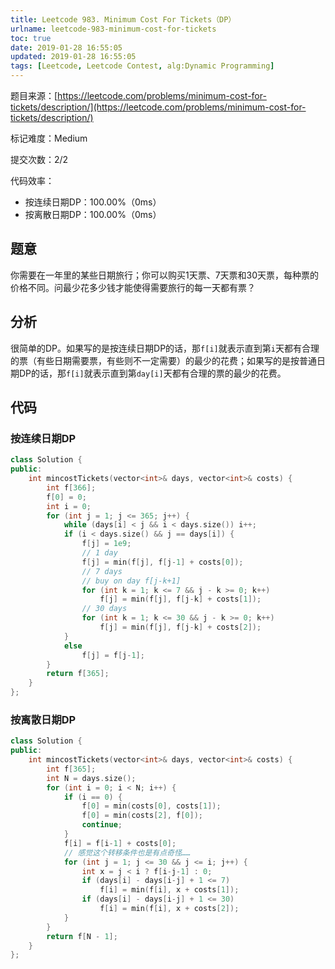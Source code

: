 ```yaml
---
title: Leetcode 983. Minimum Cost For Tickets（DP）
urlname: leetcode-983-minimum-cost-for-tickets
toc: true
date: 2019-01-28 16:55:05
updated: 2019-01-28 16:55:05
tags: [Leetcode, Leetcode Contest, alg:Dynamic Programming]
---
```


题目来源：[https://leetcode.com/problems/minimum-cost-for-tickets/description/](https://leetcode.com/problems/minimum-cost-for-tickets/description/)

标记难度：Medium

提交次数：2/2

代码效率：

* 按连续日期DP：100.00%（0ms）
* 按离散日期DP：100.00%（0ms）

## 题意

你需要在一年里的某些日期旅行；你可以购买1天票、7天票和30天票，每种票的价格不同。问最少花多少钱才能使得需要旅行的每一天都有票？

## 分析

很简单的DP。如果写的是按连续日期DP的话，那`f[i]`就表示直到第`i`天都有合理的票（有些日期需要票，有些则不一定需要）的最少的花费；如果写的是按普通日期DP的话，那`f[i]`就表示直到第`day[i]`天都有合理的票的最少的花费。

## 代码

### 按连续日期DP

```cpp
class Solution {
public:
    int mincostTickets(vector<int>& days, vector<int>& costs) {
        int f[366];
        f[0] = 0;
        int i = 0;
        for (int j = 1; j <= 365; j++) {
            while (days[i] < j && i < days.size()) i++;
            if (i < days.size() && j == days[i]) {
                f[j] = 1e9;
                // 1 day
                f[j] = min(f[j], f[j-1] + costs[0]);
                // 7 days
                // buy on day f[j-k+1]
                for (int k = 1; k <= 7 && j - k >= 0; k++)
                    f[j] = min(f[j], f[j-k] + costs[1]);
                // 30 days
                for (int k = 1; k <= 30 && j - k >= 0; k++)
                    f[j] = min(f[j], f[j-k] + costs[2]);
            }
            else
                f[j] = f[j-1];
        }
        return f[365];
    }
};
```

### 按离散日期DP

```cpp
class Solution {
public:
    int mincostTickets(vector<int>& days, vector<int>& costs) {
        int f[365];
        int N = days.size();
        for (int i = 0; i < N; i++) {
            if (i == 0) {
                f[0] = min(costs[0], costs[1]);
                f[0] = min(costs[2], f[0]);
                continue;
            }
            f[i] = f[i-1] + costs[0];
            // 感觉这个转移条件也是有点奇怪……
            for (int j = 1; j <= 30 && j <= i; j++) {
                int x = j < i ? f[i-j-1] : 0;
                if (days[i] - days[i-j] + 1 <= 7)
                    f[i] = min(f[i], x + costs[1]);
                if (days[i] - days[i-j] + 1 <= 30)
                    f[i] = min(f[i], x + costs[2]);
            }
        }
        return f[N - 1];
    }
};
```